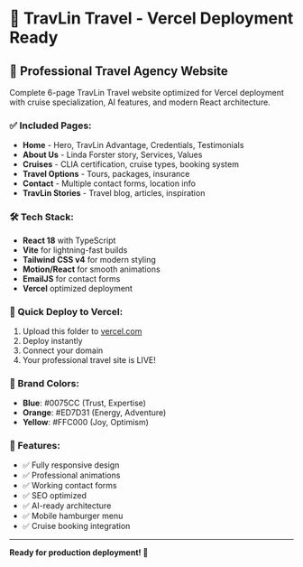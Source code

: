 # 🚢 TravLin Travel - Vercel Deployment Ready

## 🎯 Professional Travel Agency Website
Complete 6-page TravLin Travel website optimized for Vercel deployment with cruise specialization, AI features, and modern React architecture.

### ✅ Included Pages:
- **Home** - Hero, TravLin Advantage, Credentials, Testimonials
- **About Us** - Linda Forster story, Services, Values
- **Cruises** - CLIA certification, cruise types, booking system
- **Travel Options** - Tours, packages, insurance
- **Contact** - Multiple contact forms, location info
- **TravLin Stories** - Travel blog, articles, inspiration

### 🛠️ Tech Stack:
- **React 18** with TypeScript
- **Vite** for lightning-fast builds
- **Tailwind CSS v4** for modern styling
- **Motion/React** for smooth animations
- **EmailJS** for contact forms
- **Vercel** optimized deployment

### 🚀 Quick Deploy to Vercel:
1. Upload this folder to [vercel.com](https://vercel.com)
2. Deploy instantly
3. Connect your domain
4. Your professional travel site is LIVE!

### 🎨 Brand Colors:
- **Blue**: #0075CC (Trust, Expertise)
- **Orange**: #ED7D31 (Energy, Adventure)  
- **Yellow**: #FFC000 (Joy, Optimism)

### 📱 Features:
- ✅ Fully responsive design
- ✅ Professional animations
- ✅ Working contact forms
- ✅ SEO optimized
- ✅ AI-ready architecture
- ✅ Mobile hamburger menu
- ✅ Cruise booking integration

---

**Ready for production deployment! 🎉**
